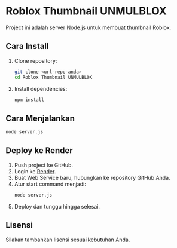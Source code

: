 # Roblox Thumbnail UNMULBLOX

Project ini adalah server Node.js untuk membuat thumbnail Roblox.

## Cara Install

1. Clone repository:
   ```bash
   git clone <url-repo-anda>
   cd Roblox Thumbnail UNMULBLOX
   ```
2. Install dependencies:
   ```bash
   npm install
   ```

## Cara Menjalankan

```bash
node server.js
```

## Deploy ke Render

1. Push project ke GitHub.
2. Login ke [Render](https://render.com/).
3. Buat Web Service baru, hubungkan ke repository GitHub Anda.
4. Atur start command menjadi:
   ```bash
   node server.js
   ```
5. Deploy dan tunggu hingga selesai.

## Lisensi

Silakan tambahkan lisensi sesuai kebutuhan Anda.
